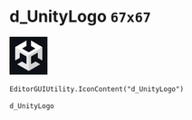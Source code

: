 # d_UnityLogo `67x67`
<img src="/img/d_UnityLogo.png" width=67 height=67>

``` CSharp
EditorGUIUtility.IconContent("d_UnityLogo")
```
```
d_UnityLogo
```
